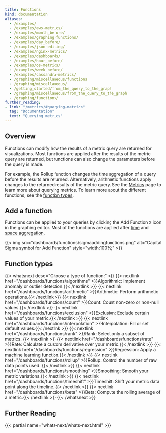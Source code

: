 ```yaml
---
title: Functions
kind: documentation
aliases:
  - /examples/
  - /examples/aws-metrics/
  - /examples/month_before/
  - /examples/graphing-functions/
  - /examples/day_before/
  - /examples/json-editing/
  - /examples/nginx-metrics/
  - /examples/dashboards/
  - /examples/hour_before/
  - /examples/os-metrics/
  - /examples/week_before/
  - /examples/cassandra-metrics/
  - /graphing/miscellaneous/functions
  - /graphing/miscellaneous/
  - /getting_started/from_the_query_to_the_graph
  - /graphing/miscellaneous/from_the_query_to_the_graph
  - /graphing/functions/
further_reading:
- link: "/metrics/#querying-metrics"
  tag: "Documentation"
  text: "Querying metrics"
---
```


## Overview

Functions can modify how the results of a metric query are returned for visualizations. Most functions are applied after the results of the metric query are returned, but functions can also change the parameters before the query is made. 

For example, the Rollup function changes the time aggregation of a query before the results are returned. Alternatively, arithmetic functions apply changes to the returned results of the metric query. See the [Metrics][3] page to learn more about querying metrics. To learn more about the different functions, see the [function types](#function-types).

## Add a function

Functions can be applied to your queries by clicking the Add Function `Σ` icon in the graphing editor. Most of the functions are applied after [time][1] and [space aggregation][2].

{{< img src="dashboards/functions/sigmaaddingfunctions.png" alt="Capital Sigma symbol for Add Function" style="width:100%;" >}}

## Function types

{{< whatsnext desc="Choose a type of function:" >}}
    {{< nextlink href="/dashboards/functions/algorithms" >}}Algorithmic: Implement anomaly or outlier detection.{{< /nextlink >}}
    {{< nextlink href="/dashboards/functions/arithmetic" >}}Arithmetic: Perform arithmetic operations.{{< /nextlink >}}
    {{< nextlink href="/dashboards/functions/count" >}}Count: Count non-zero or non-null values.{{< /nextlink >}}
    {{< nextlink href="/dashboards/functions/exclusion" >}}Exclusion: Exclude certain values of your metric.{{< /nextlink >}}
    {{< nextlink href="/dashboards/functions/interpolation" >}}Interpolation: Fill or set default values.{{< /nextlink >}}
    {{< nextlink href="/dashboards/functions/rank" >}}Rank: Select only a subset of metrics. {{< /nextlink >}}
    {{< nextlink href="/dashboards/functions/rate" >}}Rate: Calculate a custom derivative over your metric.{{< /nextlink >}}
    {{< nextlink href="/dashboards/functions/regression" >}}Regression: Apply a machine learning function.{{< /nextlink >}}
    {{< nextlink href="/dashboards/functions/rollup" >}}Rollup: Control the number of raw data points used. {{< /nextlink >}}
    {{< nextlink href="/dashboards/functions/smoothing" >}}Smoothing: Smooth your metric variations.{{< /nextlink >}}
    {{< nextlink href="/dashboards/functions/timeshift" >}}Timeshift: Shift your metric data point along the timeline. {{< /nextlink >}}
    {{< nextlink href="/dashboards/functions/beta" >}}Beta: Compute the rolling average of a metric.{{< /nextlink >}}
{{< /whatsnext >}}

## Further Reading

{{< partial name="whats-next/whats-next.html" >}}

[1]: /metrics/#time-aggregation
[2]: /metrics/#space-aggregation
[3]: /metrics/#anatomy-of-a-metric-query
